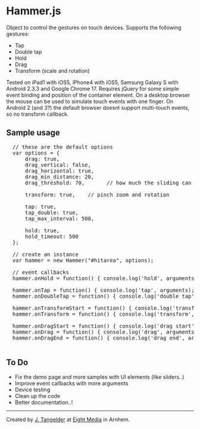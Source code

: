 Hammer.js
=========

Object to control the gestures on touch devices. Supports the following gestures:

  - Tap
  - Double tap
  - Hold
  - Drag
  - Transform (scale and rotation)

Tested on iPad1 with iOS5, iPhone4 with iOS5, Samsung Galaxy S with Android 2.3.3 and Google Chrome 17. Requires jQuery for some simple event binding and position of the container element.
On a desktop browser the mouse can be used to simulate touch events with one finger. On Android 2 (and 3?) the default browser doesnt support multi-touch events, so no transform callback.

Sample usage
------

<pre>
  // these are the default options
  var options = {
      drag: true,
      drag_vertical: false,
      drag_horizontal: true,
      drag_min_distance: 20,
      drag_threshold: 70,		// how much the sliding can be out of the exact direction

      transform: true,    // pinch zoom and rotation

      tap: true,
      tap_double: true,
      tap_max_interval: 500,
 
      hold: true,
      hold_timeout: 500
  };
 
  // create an instance
  var hammer = new Hammer("#hitarea", options); 

  // event callbacks
  hammer.onHold = function() { console.log('hold', arguments); };

  hammer.onTap = function() { console.log('tap', arguments); };
  hammer.onDoubleTap = function() { console.log('double tap', arguments); };

  hammer.onTransformStart = function() { console.log('transform start', arguments); };
  hammer.onTransform = function() { console.log('transform', arguments); };

  hammer.onDragStart = function() { console.log('drag start', arguments); };
  hammer.onDrag = function() { console.log('drag', arguments); };
  hammer.onDragEnd = function() { console.log('drag end', arguments); };

</pre>


To Do
-----

  - Fix the demo page and more samples with UI elements (like sliders..)
  - Improve event callbacks with more arguments
  - Device testing
  - Clean up the code
  - Better documentation..!

-----

Created by [J. Tangelder] at [Eight Media] in Arnhem.

  [eight media]: http://www.eight.nl/
  [j. tangelder]: http://twitter.com/jorikdelaporik